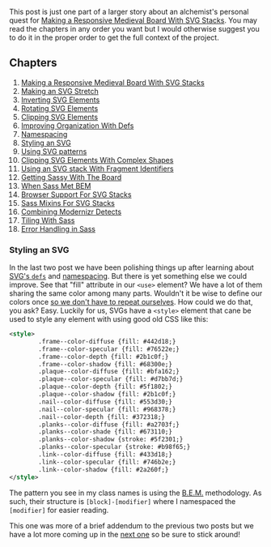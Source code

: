 This post is just one part of a larger story about an alchemist's personal quest for [Making a Responsive Medieval Board With SVG Stacks][ch-1]. You may read the chapters in any order you want but I would otherwise suggest you to do it in the proper order to get the full context of the project.

## Chapters

1. [Making a Responsive Medieval Board With SVG Stacks][ch-1]
2. [Making an SVG Stretch][ch-2]
3. [Inverting SVG Elements][ch-3]
4. [Rotating SVG Elements][ch-4]
5. [Clipping SVG Elements][ch-5]
6. [Improving Organization With Defs][ch-6]
7. [Namespacing][ch-7]
8. [Styling an SVG][ch-8]
9. [Using SVG patterns][ch-9]
10. [Clipping SVG Elements With Complex Shapes][ch-10]
11. [Using an SVG stack With Fragment Identifiers][ch-11]
12. [Getting Sassy With The Board][ch-12]
13. [When Sass Met BEM][ch-13]
14. [Browser Support For SVG Stacks][ch-14]
15. [Sass Mixins For SVG Stacks][ch-15]
16. [Combining Modernizr Detects][ch-16]
17. [Tiling With Sass][ch-17]
18. [Error Handling in Sass][ch-18]

### Styling an SVG

In the last two post we have been polishing things up after learning about [SVG's `defs`][ch-6] and [namespacing][ch-7]. But there is yet something else we could improve. See that "fill" attribute in our `<use>` element? We have a lot of them sharing the same color among many parts. Wouldn't it be wise to define our colors once [so we don't have to repeat ourselves](https://en.wikipedia.org/wiki/Don%27t_repeat_yourself). How could we do that, you ask? Easy. Luckily for us, SVGs have a `<style>` element that cane be used to style any element with using good old CSS like this:

```xml
<style>
        .frame--color-diffuse {fill: #442d18;}
        .frame--color-specular {fill: #76522e;}
        .frame--color-depth {fill: #2b1c0f;}
        .frame--color-shadow {fill: #68300e;}
        .plaque--color-diffuse {fill: #bfa162;}
        .plaque--color-specular {fill: #d7bb7d;}
        .plaque--color-depth {fill: #5f1802;}
        .plaque--color-shadow {fill: #2b1c0f;}
        .nail--color-diffuse {fill: #553d30;}
        .nail--color-specular {fill: #968378;}
        .nail--color-depth {fill: #372318;}
        .planks--color-diffuse {fill: #a2703f;}
        .planks--color-shade {fill: #673110;}
        .planks--color-shadow {stroke: #5f2301;}
        .planks--color-specular {stroke: #b98f65;}
        .link--color-diffuse {fill: #433d18;}
        .link--color-specular {fill: #746b2e;}
        .link--color-shadow {fill: #2a260f;}
</style>
```

The pattern you see in my class names is using the [B.E.M.] methodology. As such, their structure is `[block]-[modifier]` where I namespaced the `[modifier]` for easier reading.

This one was more of a brief addendum to the previous two posts but we have a lot more coming up in the [next one][ch-9] so be sure to stick around!



[ch-1]: ../Making-a-responsive-medieval-board-with-SVG-stacks
[ch-2]: ../Making-an-SVG-stretch
[ch-3]: ../Inverting-SVG-elements
[ch-4]: ../Rotating-SVG-elements
[ch-5]: ../Clipping-SVG-elements
[ch-6]: ../Improving-organization-with-defs
[ch-7]: ../Namespacing
[ch-8]: ../Styling-an-SVG
[ch-9]: ../Using-SVG-patterns
[ch-10]: ../Clipping-SVG-elements-with-complex-shapes
[ch-11]: ../Using-an-SVG-stack-with-fragment-identifiers
[ch-12]: ../Getting-Sassy-with-the-board
[ch-13]: ../When-Sass-met-BEM
[ch-14]: ../Browser-support-for-SVG-stacks
[ch-15]: ../Sass-mixins-for-SVG-stacks
[ch-16]: ../Combining-modernizr-detects
[ch-17]: ../Tiling-with-Sass
[ch-18]: ../Error-handling-in-Sass
[B.E.M.]: http://getbem.com/introduction/
